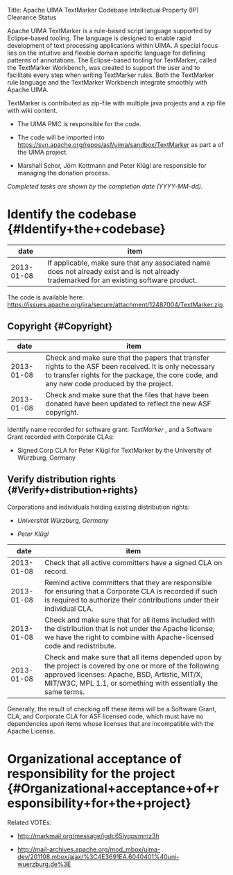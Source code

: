 Title: Apache UIMA TextMarker Codebase Intellectual Property (IP) Clearance Status


Apache UIMA TextMarker is a rule-based script language supported by Eclipse-based tooling. The language is designed to enable rapid development of text processing applications within UIMA. A special focus lies on the intuitive and flexible domain specific language for defining patterns of annotations. The Eclipse-based tooling for TextMarker, called the TextMarker Workbench, was created to support the user and to facilitate every step when writing TextMarker rules. Both the TextMarker rule language and the TextMarker Workbench integrate smoothly with Apache UIMA.


TextMarker is contributed as zip-file with multiple java projects and a zip file with wiki content.



- The UIMA PMC is responsible for the code.


- The code will be imported into https://svn.apache.org/repos/asf/uima/sandbox/TextMarker as part a of the UIMA project.


- Marshall Schor, Jörn Kottmann and Peter Klügl are responsible for managing the donation process.

 _Completed tasks are shown by the completion date (YYYY-MM-dd)._ 


# Identify the codebase {#Identify+the+codebase}

| date | item |
|------|------|
| 2013-01-08 | If applicable, make sure that any associated name does not already exist and is not already trademarked for an existing software product. |

The code is available here: https://issues.apache.org/jira/secure/attachment/12487004/TextMarker.zip.


## Copyright {#Copyright}

| date | item |
|------|------|
| 2013-01-08 | Check and make sure that the papers that transfer rights to the ASF been received. It is only necessary to transfer rights for the package, the core code, and any new code produced by the project. |
| 2013-01-08 | Check and make sure that the files that have been donated have been updated to reflect the new ASF copyright. |

Identify name recorded for software grant: _TextMarker_ , and a Software Grant recorded with Corporate CLAs:



- Signed Corp CLA for Peter Klügl for TextMarker by the University of Würzburg, Germany

## Verify distribution rights {#Verify+distribution+rights}

Corporations and individuals holding existing distribution rights:



-  _Universität Würzburg, Germany_ 

-  _Peter Klügl_ 

| date | item |
|------|------|
| 2013-01-08 | Check that all active committers have a signed CLA on record. |
| 2013-01-08 | Remind active committers that they are responsible for ensuring that a Corporate CLA is recorded if such is required to authorize their contributions under their individual CLA. |
| 2013-01-08 | Check and make sure that for all items included with the distribution that is not under the Apache license, we have the right to combine with Apache-licensed code and redistribute. |
| 2013-01-08 | Check and make sure that all items depended upon by the project is covered by one or more of the following approved licenses: Apache, BSD, Artistic, MIT/X, MIT/W3C, MPL 1.1, or something with essentially the same terms. |

Generally, the result of checking off these items will be a Software Grant, CLA, and Corporate CLA for ASF licensed code, which must have no dependencies upon items whose licenses that are incompatible with the Apache License.


# Organizational acceptance of responsibility for the project {#Organizational+acceptance+of+responsibility+for+the+project}

Related VOTEs:



- http://markmail.org/message/igdc65lyqpvmmz3h

- http://mail-archives.apache.org/mod_mbox/uima-dev/201108.mbox/ajax/%3C4E3691EA.6040401%40uni-wuerzburg.de%3E
